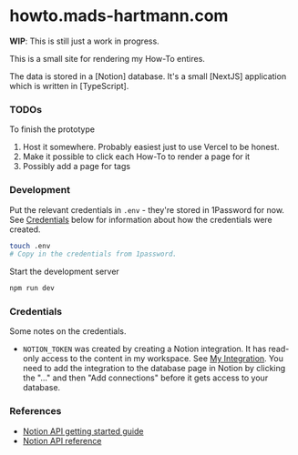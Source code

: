 # howto.mads-hartmann.com

**WIP**: This is still just a work in progress.

This is a small site for rendering my How-To entires.

The data is stored in a [Notion] database. It's a small [NextJS] application which is written in [TypeScript].

### TODOs

To finish the prototype

1. Host it somewhere. Probably easiest just to use Vercel to be honest.
2. Make it possible to click each How-To to render a page for it
3. Possibly add a page for tags

### Development

Put the relevant credentials in `.env` - they're stored in 1Password for now. See [Credentials](#credentials) below for information about how the credentials were created.

```sh
touch .env
# Copy in the credentials from 1password.
```

Start the development server

```sh
npm run dev
```

### Credentials

Some notes on the credentials.

- `NOTION_TOKEN` was created by creating a Notion integration. It has read-only access to the content in my workspace. See [My Integration](https://www.notion.so/my-integrations). You need to add the integration to the database page in Notion by clicking the "..." and then "Add connections" before it gets access to your database.

### References

- [Notion API getting started guide](https://developers.notion.com/docs)
- [Notion API reference](https://developers.notion.com/reference/intro)
